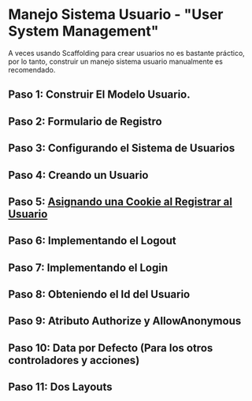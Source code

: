 
<h1>Manejo Sistema Usuario - "User System Management"</h1>
<p>A veces usando Scaffolding para crear usuarios no es bastante práctico, por lo tanto, construir un manejo sistema usuario manualmente es recomendado.</p>
<h2>Paso 1: Construir El Modelo Usuario.</h2>
<h2>Paso 2: Formulario de Registro</h2>
<h2>Paso 3: Configurando el Sistema de Usuarios</h2>
<h2>Paso 4: Creando un Usuario</h2>
<h2>Paso 5: <u>Asignando una Cookie al Registrar al Usuario</u></h2>
<h2>Paso 6: Implementando el <b>Logout</b></h2>
<h2>Paso 7: Implementando el <b>Login</b></h2>
<h2>Paso 8: Obteniendo el Id del Usuario</h2>
<h2>Paso 9: Atributo Authorize y AllowAnonymous</h2>
<h2>Paso 10: Data por Defecto (Para los otros controladores y acciones)</h2>
<h2>Paso 11: Dos Layouts</h2>
